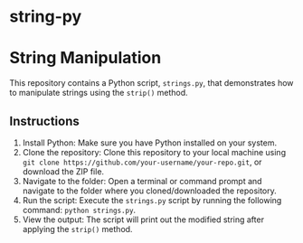 # string-py

# String Manipulation

This repository contains a Python script, `strings.py`, that demonstrates how to manipulate strings using the `strip()` method.

## Instructions

1. Install Python: Make sure you have Python installed on your system.
2. Clone the repository: Clone this repository to your local machine using `git clone https://github.com/your-username/your-repo.git`, or download the ZIP file.
3. Navigate to the folder: Open a terminal or command prompt and navigate to the folder where you cloned/downloaded the repository.
4. Run the script: Execute the `strings.py` script by running the following command: `python strings.py`.
5. View the output: The script will print out the modified string after applying the `strip()` method.


